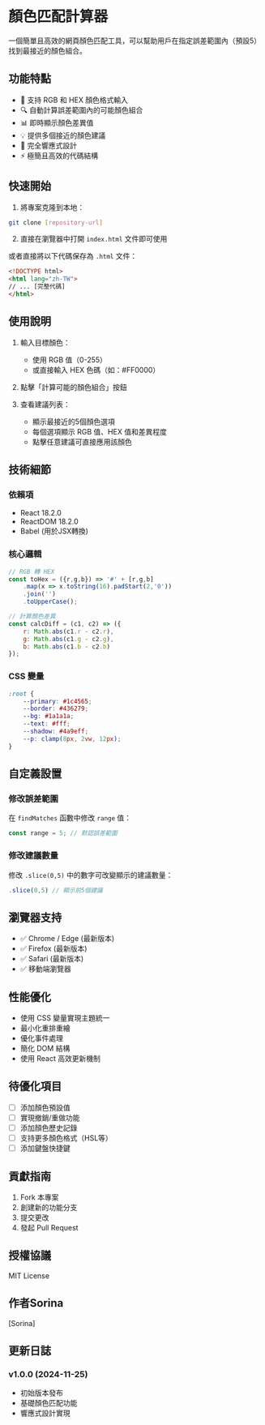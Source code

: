 # 顏色匹配計算器

一個簡單且高效的網頁顏色匹配工具，可以幫助用戶在指定誤差範圍內（預設5）找到最接近的顏色組合。

## 功能特點

- 🎨 支持 RGB 和 HEX 顏色格式輸入
- 🔍 自動計算誤差範圍內的可能顏色組合
- 📊 即時顯示顏色差異值
- 💡 提供多個接近的顏色建議
- 📱 完全響應式設計
- ⚡ 極簡且高效的代碼結構

## 快速開始

1. 將專案克隆到本地：
```bash
git clone [repository-url]
```

2. 直接在瀏覽器中打開 `index.html` 文件即可使用

或者直接將以下代碼保存為 `.html` 文件：

```html
<!DOCTYPE html>
<html lang="zh-TW">
// ... [完整代碼]
</html>
```

## 使用說明

1. 輸入目標顏色：
   - 使用 RGB 值（0-255）
   - 或直接輸入 HEX 色碼（如：#FF0000）

2. 點擊「計算可能的顏色組合」按鈕

3. 查看建議列表：
   - 顯示最接近的5個顏色選項
   - 每個選項顯示 RGB 值、HEX 值和差異程度
   - 點擊任意建議可直接應用該顏色

## 技術細節

### 依賴項
- React 18.2.0
- ReactDOM 18.2.0
- Babel (用於JSX轉換)

### 核心邏輯

```javascript
// RGB 轉 HEX
const toHex = ({r,g,b}) => '#' + [r,g,b]
    .map(x => x.toString(16).padStart(2,'0'))
    .join('')
    .toUpperCase();

// 計算顏色差異
const calcDiff = (c1, c2) => ({
    r: Math.abs(c1.r - c2.r),
    g: Math.abs(c1.g - c2.g),
    b: Math.abs(c1.b - c2.b)
});
```

### CSS 變量

```css
:root {
    --primary: #1c4565;
    --border: #436279;
    --bg: #1a1a1a;
    --text: #fff;
    --shadow: #4a9eff;
    --p: clamp(8px, 2vw, 12px);
}
```

## 自定義設置

### 修改誤差範圍
在 `findMatches` 函數中修改 `range` 值：

```javascript
const range = 5; // 默認誤差範圍
```

### 修改建議數量
修改 `.slice(0,5)` 中的數字可改變顯示的建議數量：

```javascript
.slice(0,5) // 顯示前5個建議
```

## 瀏覽器支持

- ✅ Chrome / Edge (最新版本)
- ✅ Firefox (最新版本)
- ✅ Safari (最新版本)
- ✅ 移動端瀏覽器

## 性能優化

- 使用 CSS 變量實現主題統一
- 最小化重排重繪
- 優化事件處理
- 簡化 DOM 結構
- 使用 React 高效更新機制

## 待優化項目

- [ ] 添加顏色預設值
- [ ] 實現撤銷/重做功能
- [ ] 添加顏色歷史記錄
- [ ] 支持更多顏色格式（HSL等）
- [ ] 添加鍵盤快捷鍵

## 貢獻指南

1. Fork 本專案
2. 創建新的功能分支
3. 提交更改
4. 發起 Pull Request

## 授權協議

MIT License

## 作者Sorina

[Sorina]

## 更新日誌

### v1.0.0 (2024-11-25)
- 初始版本發布
- 基礎顏色匹配功能
- 響應式設計實現
